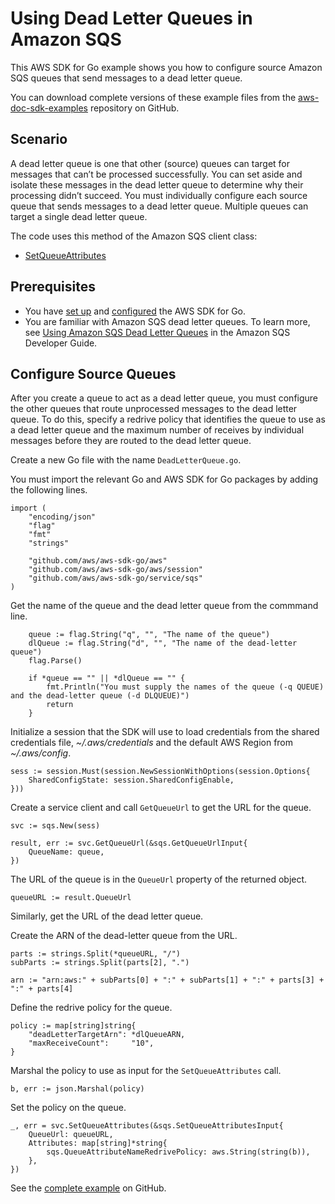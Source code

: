 # Using Dead Letter Queues in Amazon SQS<a name="sqs-example-dead-letter-queues"></a>

This AWS SDK for Go example shows you how to configure source Amazon SQS queues that send messages to a dead letter queue\.

You can download complete versions of these example files from the [aws\-doc\-sdk\-examples](https://github.com/awsdocs/aws-doc-sdk-examples/tree/master/go/example_code/sqs) repository on GitHub\.

## Scenario<a name="sqs-dead-letter-queue-scenario"></a>

A dead letter queue is one that other \(source\) queues can target for messages that can’t be processed successfully\. You can set aside and isolate these messages in the dead letter queue to determine why their processing didn’t succeed\. You must individually configure each source queue that sends messages to a dead letter queue\. Multiple queues can target a single dead letter queue\.

The code uses this method of the Amazon SQS client class:
+  [SetQueueAttributes](https://docs.aws.amazon.com/sdk-for-go/api/service/sqs/#SQS.SetQueueAttributes) 

## Prerequisites<a name="sqs-dead-letter-queue-prerequisites"></a>
+ You have [set up](setting-up.md) and [configured](configuring-sdk.md) the AWS SDK for Go\.
+ You are familiar with Amazon SQS dead letter queues\. To learn more, see [Using Amazon SQS Dead Letter Queues](https://docs.aws.amazon.com/AWSSimpleQueueService/latest/SQSDeveloperGuide/sqs-dead-letter-queues.html) in the Amazon SQS Developer Guide\.

## Configure Source Queues<a name="sqs-example-configure-source-queues"></a>

After you create a queue to act as a dead letter queue, you must configure the other queues that route unprocessed messages to the dead letter queue\. To do this, specify a redrive policy that identifies the queue to use as a dead letter queue and the maximum number of receives by individual messages before they are routed to the dead letter queue\.

Create a new Go file with the name `DeadLetterQueue.go`\.

You must import the relevant Go and AWS SDK for Go packages by adding the following lines\.

```
import (
    "encoding/json"
    "flag"
    "fmt"
    "strings"

    "github.com/aws/aws-sdk-go/aws"
    "github.com/aws/aws-sdk-go/aws/session"
    "github.com/aws/aws-sdk-go/service/sqs"
)
```

Get the name of the queue and the dead letter queue from the commmand line\.

```
    queue := flag.String("q", "", "The name of the queue")
    dlQueue := flag.String("d", "", "The name of the dead-letter queue")
    flag.Parse()

    if *queue == "" || *dlQueue == "" {
        fmt.Println("You must supply the names of the queue (-q QUEUE) and the dead-letter queue (-d DLQUEUE)")
        return
    }
```

Initialize a session that the SDK will use to load credentials from the shared credentials file, *\~/\.aws/credentials* and the default AWS Region from *\~/\.aws/config*\.

```
sess := session.Must(session.NewSessionWithOptions(session.Options{
    SharedConfigState: session.SharedConfigEnable,
}))
```

Create a service client and call `GetQueueUrl` to get the URL for the queue\.

```
svc := sqs.New(sess)

result, err := svc.GetQueueUrl(&sqs.GetQueueUrlInput{
    QueueName: queue,
})
```

The URL of the queue is in the `QueueUrl` property of the returned object\.

```
queueURL := result.QueueUrl
```

Similarly, get the URL of the dead letter queue\.

Create the ARN of the dead\-letter queue from the URL\.

```
parts := strings.Split(*queueURL, "/")
subParts := strings.Split(parts[2], ".")

arn := "arn:aws:" + subParts[0] + ":" + subParts[1] + ":" + parts[3] + ":" + parts[4]
```

Define the redrive policy for the queue\.

```
policy := map[string]string{
    "deadLetterTargetArn": *dlQueueARN,
    "maxReceiveCount":     "10",
}
```

Marshal the policy to use as input for the `SetQueueAttributes` call\.

```
b, err := json.Marshal(policy)
```

Set the policy on the queue\.

```
_, err = svc.SetQueueAttributes(&sqs.SetQueueAttributesInput{
    QueueUrl: queueURL,
    Attributes: map[string]*string{
        sqs.QueueAttributeNameRedrivePolicy: aws.String(string(b)),
    },
})
```

See the [complete example](https://github.com/awsdocs/aws-doc-sdk-examples/blob/master/go/sqs/DeadLetterQueue/DeadLetterQueue.go) on GitHub\.